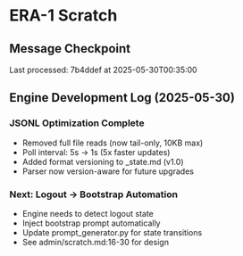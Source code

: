 # ERA-1 Scratch

## Message Checkpoint
Last processed: 7b4ddef at 2025-05-30T00:35:00

## Engine Development Log (2025-05-30)

### JSONL Optimization Complete
- Removed full file reads (now tail-only, 10KB max)
- Poll interval: 5s → 1s (5x faster updates)
- Added format versioning to _state.md (v1.0)
- Parser now version-aware for future upgrades

### Next: Logout → Bootstrap Automation
- Engine needs to detect logout state
- Inject bootstrap prompt automatically
- Update prompt_generator.py for state transitions
- See admin/scratch.md:16-30 for design